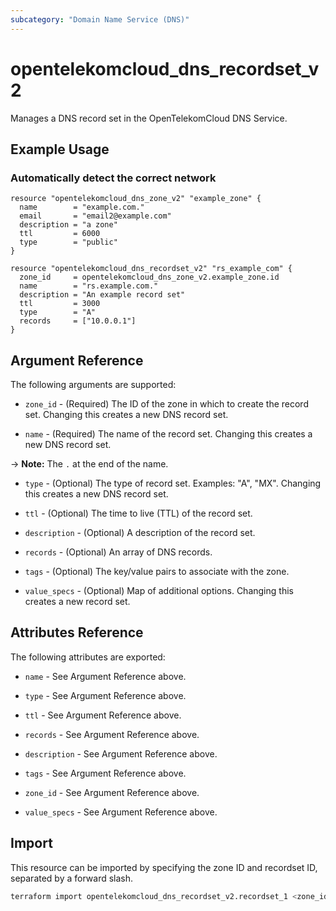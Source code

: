 ```yaml
---
subcategory: "Domain Name Service (DNS)"
---
```


# opentelekomcloud_dns_recordset_v2

Manages a DNS record set in the OpenTelekomCloud DNS Service.

## Example Usage

### Automatically detect the correct network

```hcl
resource "opentelekomcloud_dns_zone_v2" "example_zone" {
  name        = "example.com."
  email       = "email2@example.com"
  description = "a zone"
  ttl         = 6000
  type        = "public"
}

resource "opentelekomcloud_dns_recordset_v2" "rs_example_com" {
  zone_id     = opentelekomcloud_dns_zone_v2.example_zone.id
  name        = "rs.example.com."
  description = "An example record set"
  ttl         = 3000
  type        = "A"
  records     = ["10.0.0.1"]
}
```

## Argument Reference

The following arguments are supported:

* `zone_id` - (Required) The ID of the zone in which to create the record set.
  Changing this creates a new DNS  record set.

* `name` - (Required) The name of the record set. Changing this creates a new DNS  record set.

-> **Note:** The `.` at the end of the name.

* `type` - (Optional) The type of record set. Examples: "A", "MX".
  Changing this creates a new DNS  record set.

* `ttl` - (Optional) The time to live (TTL) of the record set.

* `description` - (Optional) A description of the  record set.

* `records` - (Optional) An array of DNS records.

* `tags` - (Optional) The key/value pairs to associate with the zone.

* `value_specs` - (Optional) Map of additional options. Changing this creates a
  new record set.

## Attributes Reference

The following attributes are exported:

* `name` - See Argument Reference above.

* `type` - See Argument Reference above.

* `ttl` - See Argument Reference above.

* `records` - See Argument Reference above.

* `description` - See Argument Reference above.

* `tags` - See Argument Reference above.

* `zone_id` - See Argument Reference above.

* `value_specs` - See Argument Reference above.

## Import

This resource can be imported by specifying the zone ID and recordset ID,
separated by a forward slash.

```sh
terraform import opentelekomcloud_dns_recordset_v2.recordset_1 <zone_id>/<recordset_id>
```
